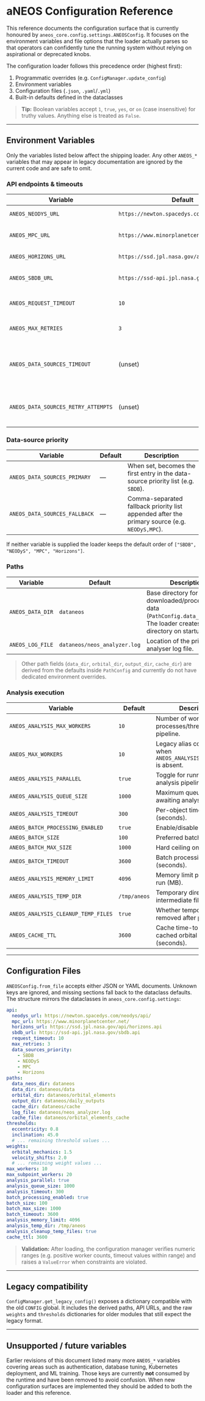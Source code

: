 # aNEOS Configuration Reference

This reference documents the configuration surface that is currently honoured by
`aneos_core.config.settings.ANEOSConfig`.  It focuses on the environment
variables and file options that the loader actually parses so that operators can
confidently tune the running system without relying on aspirational or
deprecated knobs.

The configuration loader follows this precedence order (highest first):

1. Programmatic overrides (e.g. `ConfigManager.update_config`)
2. Environment variables
3. Configuration files (`.json`, `.yaml`/`.yml`)
4. Built-in defaults defined in the dataclasses

> **Tip:** Boolean variables accept `1`, `true`, `yes`, or `on` (case
> insensitive) for truthy values.  Anything else is treated as `False`.

---

## Environment Variables

Only the variables listed below affect the shipping loader.  Any other `ANEOS_*`
variables that may appear in legacy documentation are ignored by the current
code and are safe to omit.

### API endpoints & timeouts

| Variable | Default | Description |
| --- | --- | --- |
| `ANEOS_NEODYS_URL` | `https://newton.spacedys.com/neodys/api/` | Override the NEODyS API endpoint. |
| `ANEOS_MPC_URL` | `https://www.minorplanetcenter.net/` | Override the Minor Planet Center endpoint. |
| `ANEOS_HORIZONS_URL` | `https://ssd.jpl.nasa.gov/api/horizons.api` | Override the JPL Horizons endpoint. |
| `ANEOS_SBDB_URL` | `https://ssd-api.jpl.nasa.gov/sbdb.api` | Override the Small Body Database endpoint. |
| `ANEOS_REQUEST_TIMEOUT` | `10` | HTTP request timeout (seconds) for all data sources. |
| `ANEOS_MAX_RETRIES` | `3` | Maximum retry attempts for HTTP requests. |
| `ANEOS_DATA_SOURCES_TIMEOUT` | (unset) | Alternative name for the HTTP timeout; takes precedence over `ANEOS_REQUEST_TIMEOUT` when provided. |
| `ANEOS_DATA_SOURCES_RETRY_ATTEMPTS` | (unset) | Alternative name for the retry count; takes precedence over `ANEOS_MAX_RETRIES` when provided. |

### Data-source priority

| Variable | Default | Description |
| --- | --- | --- |
| `ANEOS_DATA_SOURCES_PRIMARY` | — | When set, becomes the first entry in the data-source priority list (e.g. `SBDB`). |
| `ANEOS_DATA_SOURCES_FALLBACK` | — | Comma-separated fallback priority list appended after the primary source (e.g. `NEODyS,MPC`). |

If neither variable is supplied the loader keeps the default order of
`["SBDB", "NEODyS", "MPC", "Horizons"]`.

### Paths

| Variable | Default | Description |
| --- | --- | --- |
| `ANEOS_DATA_DIR` | `dataneos` | Base directory for downloaded/processed data (`PathConfig.data_neos_dir`).  The loader creates the directory on startup. |
| `ANEOS_LOG_FILE` | `dataneos/neos_analyzer.log` | Location of the primary analyser log file. |

> Other path fields (`data_dir`, `orbital_dir`, `output_dir`, `cache_dir`) are
> derived from the defaults inside `PathConfig` and currently do not have
dedicated environment overrides.

### Analysis execution

| Variable | Default | Description |
| --- | --- | --- |
| `ANEOS_ANALYSIS_MAX_WORKERS` | `10` | Number of worker processes/threads for the pipeline. |
| `ANEOS_MAX_WORKERS` | `10` | Legacy alias consulted only when `ANEOS_ANALYSIS_MAX_WORKERS` is absent. |
| `ANEOS_ANALYSIS_PARALLEL` | `true` | Toggle for running the analysis pipeline in parallel. |
| `ANEOS_ANALYSIS_QUEUE_SIZE` | `1000` | Maximum queued objects awaiting analysis. |
| `ANEOS_ANALYSIS_TIMEOUT` | `300` | Per-object timeout (seconds). |
| `ANEOS_BATCH_PROCESSING_ENABLED` | `true` | Enable/disable batch mode. |
| `ANEOS_BATCH_SIZE` | `100` | Preferred batch size. |
| `ANEOS_BATCH_MAX_SIZE` | `1000` | Hard ceiling on batch size. |
| `ANEOS_BATCH_TIMEOUT` | `3600` | Batch processing timeout (seconds). |
| `ANEOS_ANALYSIS_MEMORY_LIMIT` | `4096` | Memory limit per analysis run (MB). |
| `ANEOS_ANALYSIS_TEMP_DIR` | `/tmp/aneos` | Temporary directory for intermediate files. |
| `ANEOS_ANALYSIS_CLEANUP_TEMP_FILES` | `true` | Whether temporary files are removed after processing. |
| `ANEOS_CACHE_TTL` | `3600` | Cache time-to-live for cached orbital data (seconds). |

---

## Configuration Files

`ANEOSConfig.from_file` accepts either JSON or YAML documents.  Unknown keys are
ignored, and missing sections fall back to the dataclass defaults.  The
structure mirrors the dataclasses in `aneos_core.config.settings`:

```yaml
api:
  neodys_url: https://newton.spacedys.com/neodys/api/
  mpc_url: https://www.minorplanetcenter.net/
  horizons_url: https://ssd.jpl.nasa.gov/api/horizons.api
  sbdb_url: https://ssd-api.jpl.nasa.gov/sbdb.api
  request_timeout: 10
  max_retries: 3
  data_sources_priority:
    - SBDB
    - NEODyS
    - MPC
    - Horizons
paths:
  data_neos_dir: dataneos
  data_dir: dataneos/data
  orbital_dir: dataneos/orbital_elements
  output_dir: dataneos/daily_outputs
  cache_dir: dataneos/cache
  log_file: dataneos/neos_analyzer.log
  cache_file: dataneos/orbital_elements_cache
thresholds:
  eccentricity: 0.8
  inclination: 45.0
  # ... remaining threshold values ...
weights:
  orbital_mechanics: 1.5
  velocity_shifts: 2.0
  # ... remaining weight values ...
max_workers: 10
max_subpoint_workers: 20
analysis_parallel: true
analysis_queue_size: 1000
analysis_timeout: 300
batch_processing_enabled: true
batch_size: 100
batch_max_size: 1000
batch_timeout: 3600
analysis_memory_limit: 4096
analysis_temp_dir: /tmp/aneos
analysis_cleanup_temp_files: true
cache_ttl: 3600
```

> **Validation:** After loading, the configuration manager verifies numeric
> ranges (e.g. positive worker counts, timeout values within range) and raises a
> `ValueError` when constraints are violated.

---

## Legacy compatibility

`ConfigManager.get_legacy_config()` exposes a dictionary compatible with the old
`CONFIG` global.  It includes the derived paths, API URLs, and the raw `weights`
and `thresholds` dictionaries for older modules that still expect the legacy
format.

---

## Unsupported / future variables

Earlier revisions of this document listed many more `ANEOS_*` variables covering
areas such as authentication, database tuning, Kubernetes deployment, and ML
training.  Those keys are currently **not** consumed by the runtime and have
been removed to avoid confusion.  When new configuration surfaces are
implemented they should be added to both the loader and this reference.
